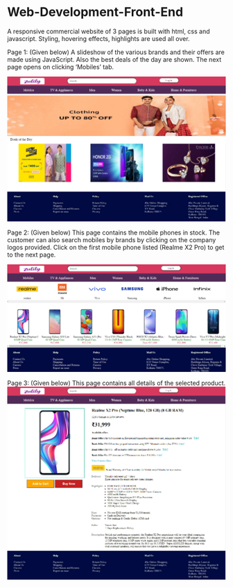 # Web-Development-Front-End
A responsive commercial website of 3 pages is built with html, css and javascript. Styling, hovering effects, highlights are used all over.

Page 1:  (Given below) A slideshow of the various brands and their offers are made using JavaScript. Also the best deals of the day are shown. The next page opens on clicking ‘Mobiles’ tab.

  ![page 1 screen](https://github.com/Aheri-Mondal/Web-Development-Front-End/blob/master/img/pg1.jpg)













Page 2: (Given below) This page contains the mobile phones in stock. The customer can also search mobiles by brands by clicking on the company logos provided. Click on the first mobile phone listed (Realme X2 Pro) to get to the next page.
  
  ![page 2 screen](https://github.com/Aheri-Mondal/Web-Development-Front-End/blob/master/img/pg2.PNG)

















Page 3: (Given below) This page contains all details of the selected product. 
    ![page 1 screen](https://github.com/Aheri-Mondal/Web-Development-Front-End/blob/master/img/pg3.jpg)



